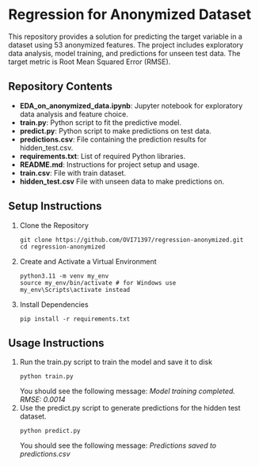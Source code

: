 # Regression for Anonymized Dataset
This repository provides a solution for predicting the target variable in a dataset using 53 anonymized features. The project includes exploratory data analysis, model training, and predictions for unseen test data. The target metric is Root Mean Squared Error (RMSE).
## Repository Contents
- **EDA_on_anonymized_data.ipynb**: Jupyter notebook for exploratory data analysis and feature choice.
- **train.py**: Python script to fit the predictive model.
- **predict.py**: Python script to make predictions on test data.
- **predictions.csv**: File containing the prediction results for hidden_test.csv.
- **requirements.txt**: List of required Python libraries.
- **README.md**: Instructions for project setup and usage.
- **train.csv**: File with train dataset.
- **hidden_test.csv** File with unseen data to make predictions on.
## Setup Instructions
1. Clone the Repository
   ```Shell
   git clone https://github.com/OVI71397/regression-anonymized.git
   cd regression-anonymized
   ```
2. Create and Activate a Virtual Environment
   ```Shell
   python3.11 -m venv my_env
   source my_env/bin/activate # for Windows use my_env\Scripts\activate instead
   ```
3. Install Dependencies
   ```Shell
   pip install -r requirements.txt
   ```
## Usage Instructions
1. Run the train.py script to train the model and save it to disk
   ```Shell
   python train.py
   ```
   You should see the following message: *Model training completed. RMSE: 0.0014*
2. Use the predict.py script to generate predictions for the hidden test dataset.
   ```Shell
   python predict.py
   ```
   You should see the following message: *Predictions saved to predictions.csv*
